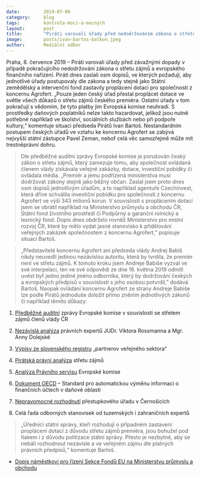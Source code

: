 ```yaml
---
date:         2019-07-08
category:     blog
tags:         kontrola-moci-a-mocných 
layout:       post
title:        "Piráti varovali úřady před nedodržováním zákona o střetu zájmů"
image:        posts/ivan-bartos-balkon.jpeg
author:       Mediální odbor
---
```

 
Praha, 8. července 2019 – Piráti varovali úřady před závažnými dopady v případě pokračujícího nedodržování zákona o střetu zájmů a evropského finančního nařízení. Piráti dnes zaslali osm dopisů, ve kterých požadují, aby jednotlivé úřady postupovaly dle zákona a tedy stejně jako Státní zemědělský a intervenční fond zastavily proplácení dotací pro společnosti z koncernu Agrofert. „Pouze jeden český úřad přestal proplácet dotace ve světle všech důkazů o střetu zájmů českého premiéra. Ostatní úřady v tom pokračují s vědomím, že tyto platby jim Evropská komise neuhradí. S prostředky daňových poplatníků nelze takto hazardovat, jelikož jsou nutně potřebné například ve školství, sociálních službách nebo při podpoře kultury,“ komentuje situaci předseda Pirátů Ivan Bartoš. Nestandardním postupem českých úřadů ve vztahu ke koncernu Agrofert se zabývá nejvyšší státní zástupce Pavel Zeman, neboť celá věc samozřejmě může mít trestněprávní dohru.

> Dle předběžné auditní zprávy Evropské komise je porušován český zákon o střetu zájmů, který zamezuje tomu, aby společnost ovládaná členem vlády získávala veřejné zakázky, dotace, investiční pobídky či ovládala média. „Premiér a jemu podřízená ministerstva musí dodržovat zákony stejně jako běžný občan. Zaslal jsem proto dnes osm dopisů jednotlivým úřadům, a to například agentuře Czechinvest, která dříve schválila investiční pobídku pro společnosti z koncernu Agrofert ve výši 343 milionů korun. V souvislosti s proplácením dotací jsem se obrátil například na Ministerstvo průmyslu a obchodu ČR, Státní fond životního prostředí či Podpůrný a garanční rolnický a lesnický fond. Dopis dnes obdrželo rovněž Ministerstvo pro místní rozvoj ČR, které by mělo vydat jasné stanovisko k přidělování veřejných zakázek společnostem z koncernu Agrofert,“ popisuje situaci Bartoš.

> „Představitelé koncernu Agrofert ani předseda vlády Andrej Babiš nikdy neuvedli jedinou nezávislou autoritu, která by tvrdila, že premiér není ve střetu zájmů. K tomuto kroku jsem Andreje Babiše vyzval ve své interpelaci, ten ve své odpovědi ze dne 16. května 2019 odmítl uvést byť jedno jediné jméno odborníka, který by dodržování českých a evropských předpisů v souvislosti s jeho osobou potvrdil,” dodává Bartoš. Naopak ovládání koncernu Agrofert ze strany Andreje Babiše lze podle Pirátů jednoduše doložit přímo zněním jednotlivých zákonů či například těmito důkazy:

1. [Předběžné auditní](https://www.pirati.cz/tiskove-zpravy/bartos-chce-vysledky-auditu.html) zprávy Evropské komise v souvislosti se střetem zájmů členů vlády ČR

2. [Nezávislá analýza](https://www.pirati.cz/assets/pdf/pravni-analyza.pdf) právních expertů JUDr. Viktora Rossmanna a Mgr. Anny Dolejské

3. [Výpisy ze slovenského registru](https://rpvs.gov.sk/rpvs/Partner/Partner/Detail/7859) „partnerov veřejného sektora“

4. [Pirátská právní analýza](https://www.pirati.cz/assets/pdf/ovladajici-osoba-sverenskeho-fondu.pdf) střetu zájmů

5. [Analýza Právního servisu](https://www.pirati.cz/tiskove-zpravy/agrofert-bral-protipravne-dotace-rikaji-pravnici-evr-komise.html) Evropské komise

6. [Dokument OECD](https://read.oecd-ilibrary.org/taxation/standard-for-automatic-exchange-of-financial-account-information-for-tax-matters_9789264216525-en#page59) – Standard pro automatickou výměnu informací o finančních účtech v daňové oblasti

7. [Nepravomocné rozhodnutí](https://www.pirati.cz/tiskove-zpravy/odvolani-babise-bude-resit-jiny-urad.html) přestupkového úřadu v Černošicích

8. Celá řada odborných stanovisek od tuzemských i zahraničních expertů


> „Úředníci státní správy, kteří rozhodují o případném zastavení proplácení dotací z důvodu střetu zájmů premiéra, jsou bohužel pod tlakem i z důvodu politizace státní správy. Přesto je nezbytné, aby se nebáli rozhodnout nezávisle a ve veřejném zájmu dle platných právních předpisů,“ komentuje Bartoš.

* [Dopis náměstkovi pro řízení Sekce Fondů EU na Ministerstvu průmyslu a obchodu](https://www.pirati.cz/assets/pdf/dopis-mpo.pdf)
